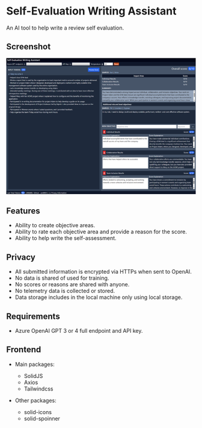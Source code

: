 # Self-Evaluation Writing Assistant

An AI tool to help write a review self evaluation.

## Screenshot

![Screenshot of the Self-Assessment Writing Assistant](/images/self-assessment-assistant.png)

## Features

- Ability to create objective areas.
- Ability to rate each objective area and provide a reason for the score.
- Ability to help write the self-assessment.

## Privacy

- All submitted information is encrypted via HTTPs when sent to OpenAI.
- No data is shared of used for training.
- No scores or reasons are shared with anyone.
- No telemetry data is collected or stored.
- Data storage includes in the local machine only using local storage.

## Requirements

- Azure OpenAI GPT 3 or 4 full endpoint and API key.

## Frontend

- Main packages:
  - SolidJS
  - Axios
  - Tailwindcss

- Other packages:
  - solid-icons
  - solid-spoinner

  
